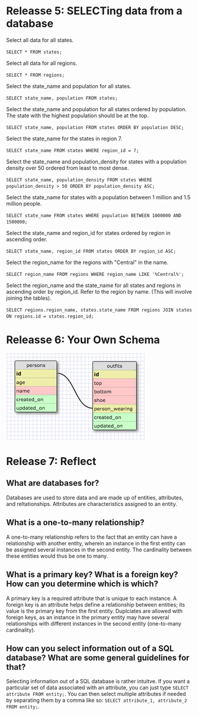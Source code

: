 # Releasse 5: SELECTing data from a database

Select all data for all states.

` SELECT * FROM states; `


Select all data for all regions.

` SELECT * FROM regions; `


Select the state_name and population for all states.

` SELECT state_name, population FROM states; `


Select the state_name and population for all states ordered by population. The state with the highest population should be at the top.

` SELECT state_name, population FROM states ORDER BY population DESC; `


Select the state_name for the states in region 7.

` SELECT state_name FROM states WHERE region_id = 7; `


Select the state_name and population_density for states with a population density over 50 ordered from least to most dense.

` SELECT state_name, population_density FROM states WHERE population_density > 50 ORDER BY population_density ASC; `


Select the state_name for states with a population between 1 million and 1.5 million people.

` SELECT state_name FROM states WHERE population BETWEEN 1000000 AND 1500000; `


Select the state_name and region_id for states ordered by region in ascending order.

` SELECT state_name, region_id FROM states ORDER BY region_id ASC; `


Select the region_name for the regions with "Central" in the name.

` SELECT region_name FROM regions WHERE region_name LIKE '%Central%'; `


Select the region_name and the state_name for all states and regions in ascending order by region_id. Refer to the region by name. (This will involve joining the tables).

` SELECT regions.region_name, states.state_name FROM regions JOIN states ON regions.id = states.region_id; `


# Releasse 6: Your Own Schema

![Clueless Outfit Schema](./outfit_schema.png)


# Release 7: Reflect
## What are databases for?

Databases are used to store data and are made up of entities, attributes, and reltationships. Attributes are characteristics assigned to an entity.


## What is a one-to-many relationship?

A one-to-many relationship refers to the fact that an entity can have a relationship with another entity, wherein an instance in the first entity can be assigned several instances in the second entity. The cardinality between these entities would thus be one to many.


## What is a primary key? What is a foreign key? How can you determine which is which?

A primary key is a required attribute that is unique to each instance. A foreign key is an attribute helps define a relationship between entities; its value is the primary key from the first entity. Duplciates are allowed with foreign keys, as an instance in the primary entity may have several relationships with different instances in the second entity (one-to-many cardinality).


## How can you select information out of a SQL database? What are some general guidelines for that?

Selecting information out of a SQL database is rather intuitve. If you want a particular set of data associated with an attribute, you can just type ` SELECT attribute FROM entity; `. You can then select multiple attributes if needed by separating them by a comma like so: ` SELECT attribute_1, attribute_2 FROM entity; `.


